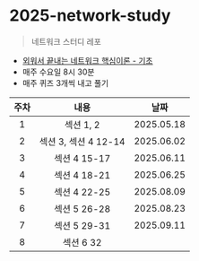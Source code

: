 # 2025-network-study
> 네트워크 스터디 레포  

- [외워서 끝내는 네트워크 핵심이론 - 기초](https://www.inflearn.com/course/%EB%84%A4%ED%8A%B8%EC%9B%8C%ED%81%AC-%ED%95%B5%EC%8B%AC%EC%9D%B4%EB%A1%A0-%EA%B8%B0%EC%B4%88/dashboard)
- 매주 수요일 8시 30분
- 매주 퀴즈 3개씩 내고 풀기

| 주차 | 내용 | 날짜 |
|:--:|:--:|:---:|
|1 | 섹션 1, 2 | 2025.05.18|
|2 | 섹션 3, 섹션 4 12-14 | 2025.06.02 |
|3 | 섹션 4 15-17 | 2025.06.11 |
|4 | 섹션 4 18-21 | 2025.06.25 |
|5 | 섹션 4 22-25 | 2025.08.09 |
|6 | 섹션 5 26-28 | 2025.08.23 |
|7 | 섹션 5 29-31 | 2025.09.11 |
|8 | 섹션 6 32 |  |
